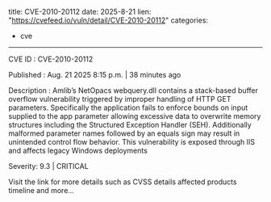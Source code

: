  
title: CVE-2010-20112
date: 2025-8-21
lien: "https://cvefeed.io/vuln/detail/CVE-2010-20112"
categories:
  - cve
---

CVE ID : CVE-2010-20112

Published :  Aug. 21
2025
8:15 p.m. | 38 minutes ago

Description : Amlib’s NetOpacs webquery.dll contains a stack-based buffer overflow vulnerability triggered by improper handling of HTTP GET parameters. Specifically
the application fails to enforce bounds on input supplied to the app parameter
allowing excessive data to overwrite memory structures including the Structured Exception Handler (SEH). Additionally
malformed parameter names followed by an equals sign may result in unintended control flow behavior. This vulnerability is exposed through IIS and affects legacy Windows deployments

Severity: 9.3 | CRITICAL

Visit the link for more details
such as CVSS details
affected products
timeline
and more...
